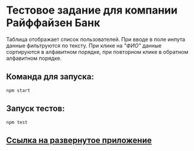 # Тестовое задание для компании Райффайзен Банк

Таблица отображает список пользователей. При вводе в поле инпута данные фильтруются по тексту.
При клике на *"ФИО"* данные сортируются в алфавитном порядке, при повторном клике в обратном алфавитном порядке.

## Команда для запуска: 
```
npm start 
```

## Запуск тестов: 
```
npm test
```

## [Ссылка на развернутое приложение](https://users-list-test-project-trumpetmann.vercel.app/)
